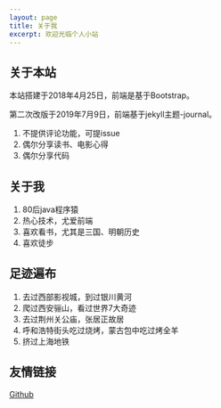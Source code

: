 ```yaml
---
layout: page
title: 关于我
excerpt: 欢迎光临个人小站
---
```




## 关于本站

本站搭建于2018年4月25日，前端是基于Bootstrap。

第二次改版于2019年7月9日，前端基于jekyll主题-journal。


1. 不提供评论功能，可提issue
2. 偶尔分享读书、电影心得
3. 偶尔分享代码

 

## 关于我

1. 80后java程序猿
2. 热心技术，尤爱前端
3. 喜欢看书，尤其是三国、明朝历史
4. 喜欢徒步



## 足迹遍布

1. 去过西部影视城，到过银川黄河
2. 爬过西安骊山，看过世界7大奇迹
3. 去过荆州关公庙，张居正故居
4. 呼和浩特街头吃过烧烤，蒙古包中吃过烤全羊
5. 挤过上海地铁



## 友情链接

[Github](https://github.com/auaa)





